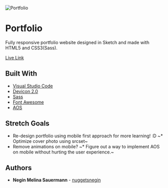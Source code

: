 
![Portfolio](https://i.imgur.com/jbyuzdu.jpg)
# Portfolio
Fully responsive portfolio website designed in Sketch and made with HTML5 and CSS3(Sass).

[Live Link](https://negi.dev)

## Built With

* [Visual Studio Code](https://code.visualstudio.com/) 
* [Devicon 2.0](https://konpa.github.io/devicon/)
* [Sass](https://sass-lang.com/)
* [Font Awesome](https://animista.net/)
* [AOS](https://michalsnik.github.io/aos/)



## Stretch Goals
* Re-design portfolio using mobile first approach for more learning! :D
~* Optimize cover photo using srcset~
* Remove animations on mobile?
~* Figure out a way to implement AOS on mobile without hurting the user experience.~

## Authors

* **Negin Melina Sauermann** - [nuggetsnegin](https://github.com/nuggetsnegin)

